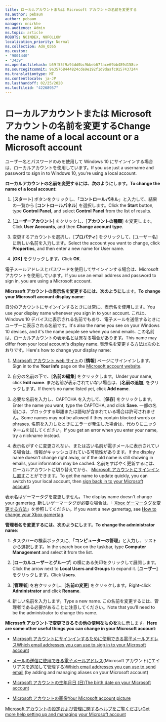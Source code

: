 ```yaml
---
title: ローカルアカウントまたは Microsoft アカウントの名前を変更する
ms.author: pebaum
author: pebaum
manager: mnirkhe
ms.audience: Admin
ms.topic: article
ROBOTS: NOINDEX, NOFOLLOW
localization_priority: Normal
ms.collection: Adm_O365
ms.custom:
- "9001440"
- "3439"
ms.openlocfilehash: b59f55f9a94dd0bc9bbeb67face69bb489d158ce
ms.sourcegitcommit: 9a35768444824cde9e192f1d9daafc9157437244
ms.translationtype: MT
ms.contentlocale: ja-JP
ms.lasthandoff: 02/25/2020
ms.locfileid: "42268957"
---
```

# <a name="change-the-name-of-a-local-account-or-a-microsoft-account"></a><span data-ttu-id="81e4f-102">ローカルアカウントまたは Microsoft アカウントの名前を変更する</span><span class="sxs-lookup"><span data-stu-id="81e4f-102">Change the name of a local account or a Microsoft account</span></span>

<span data-ttu-id="81e4f-103">ユーザー名とパスワードのみを使用して Windows 10 にサインインする場合は、ローカルアカウントを使用しています。</span><span class="sxs-lookup"><span data-stu-id="81e4f-103">If you use just a username and password to sign in to Windows 10, you're using a local account.</span></span> 

<span data-ttu-id="81e4f-104">**ローカルアカウントの名前を変更するには、次のように**します。</span><span class="sxs-lookup"><span data-stu-id="81e4f-104">**To change the name of a local account**:</span></span>

1. <span data-ttu-id="81e4f-105">[**スタート**] ボタンをクリックし、「**コントロールパネル**」と入力して、結果の一覧から [**コントロールパネル**] を選択します。</span><span class="sxs-lookup"><span data-stu-id="81e4f-105">Click the **Start** button, type **Control Panel**, and select **Control Panel** from the list of results.</span></span>

2. <span data-ttu-id="81e4f-106">[**ユーザーアカウント**] をクリックし、[**アカウントの種類**] を変更します。</span><span class="sxs-lookup"><span data-stu-id="81e4f-106">Click **User Accounts**, and then **Change account type**.</span></span>

3. <span data-ttu-id="81e4f-107">変更するアカウントを選択し、[**プロパティ**] をクリックして、[ユーザー名] に新しい名前を入力します。</span><span class="sxs-lookup"><span data-stu-id="81e4f-107">Select the account you want to change, click **Properties**, and then enter a new name for User name.</span></span>

4. <span data-ttu-id="81e4f-108">**[OK]** をクリックします。</span><span class="sxs-lookup"><span data-stu-id="81e4f-108">Click **OK**.</span></span>

<span data-ttu-id="81e4f-109">電子メールアドレスとパスワードを使用してサインインする場合は、Microsoft アカウントを使用しています。</span><span class="sxs-lookup"><span data-stu-id="81e4f-109">If you use an email address and password to sign in, you are using a Microsoft account.</span></span>

<span data-ttu-id="81e4f-110">**Microsoft アカウントの表示名を変更するには、次のようにし**ます。</span><span class="sxs-lookup"><span data-stu-id="81e4f-110">**To change your Microsoft account display name**:</span></span>

<span data-ttu-id="81e4f-111">自分のアカウントにサインインするときには常に、表示名を使用します。</span><span class="sxs-lookup"><span data-stu-id="81e4f-111">You use your display name whenever you sign in to your account.</span></span> <span data-ttu-id="81e4f-112">これは、Windows 10 デバイスに表示される名前でもあり、電子メールを送信するときにユーザーに表示される名前です。</span><span class="sxs-lookup"><span data-stu-id="81e4f-112">It's also the name you see on your Windows 10 devices, and it's the name people see when you send emails.</span></span> <span data-ttu-id="81e4f-113">この名前は、ローカルアカウントの表示名とは異なる場合があります。</span><span class="sxs-lookup"><span data-stu-id="81e4f-113">This name may differ from your local account's display name.</span></span> <span data-ttu-id="81e4f-114">表示名を変更する方法は次のとおりです。</span><span class="sxs-lookup"><span data-stu-id="81e4f-114">Here's how to change your display name:</span></span>

1. <span data-ttu-id="81e4f-115">[Microsoft アカウント web サイト](https://account.microsoft.com/)の [**情報**] ページにサインインします。</span><span class="sxs-lookup"><span data-stu-id="81e4f-115">Sign in to the **Your info** page on the [Microsoft account website](https://account.microsoft.com/).</span></span>

2. <span data-ttu-id="81e4f-116">自分の名前の下で、[**名前の編集**] をクリックします。</span><span class="sxs-lookup"><span data-stu-id="81e4f-116">Under your name, click **Edit name**.</span></span> <span data-ttu-id="81e4f-117">まだ名前が表示されていない場合は、[**名前の追加**] をクリックします。</span><span class="sxs-lookup"><span data-stu-id="81e4f-117">If there’s no name listed yet, click **Add name**.</span></span> 

3. <span data-ttu-id="81e4f-118">必要な名前を入力し、CAPTCHA を入力して、[**保存**] をクリックします。</span><span class="sxs-lookup"><span data-stu-id="81e4f-118">Enter the name you want, type the CAPTCHA, and click **Save**.</span></span> <span data-ttu-id="81e4f-119">一部の名前には、ブロックする単語または語句が含まれている場合は許可されません。</span><span class="sxs-lookup"><span data-stu-id="81e4f-119">Some names may not be allowed if they contain blocked words or phrases.</span></span> <span data-ttu-id="81e4f-120">名前を入力したときにエラーが発生した場合は、代わりにニックネームを試してください。</span><span class="sxs-lookup"><span data-stu-id="81e4f-120">If you get an error when you enter your name, try a nickname instead.</span></span>

4. <span data-ttu-id="81e4f-121">表示名がすぐに変更されない、または古い名前が電子メールに表示されている場合は、情報がキャッシュされている可能性があります。</span><span class="sxs-lookup"><span data-stu-id="81e4f-121">If the display name doesn't change right away, or if the old name is still showing in emails, your information may be cached.</span></span> <span data-ttu-id="81e4f-122">名前をすばやく更新するには、ローカルアカウントに切り替えてから、 [Microsoft アカウントにサインインし直す](https://account.microsoft.com/)ことができます。</span><span class="sxs-lookup"><span data-stu-id="81e4f-122">To get the name to update quickly, you can switch to your local account, then [sign back in to your Microsoft account](https://account.microsoft.com/).</span></span>

<span data-ttu-id="81e4f-123">表示名はゲーマータグを変更しません。</span><span class="sxs-lookup"><span data-stu-id="81e4f-123">The display name doesn't change your gamertag.</span></span> <span data-ttu-id="81e4f-124">新しいゲーマータグが必要な場合は、「 [Xbox ゲーマータグを変更する方法](https://support.xbox.com/id-ID/account-management/change-xbox-live-gamertag)」を参照してください。</span><span class="sxs-lookup"><span data-stu-id="81e4f-124">If you want a new gamertag, see [How to change your Xbox gamertag](https://support.xbox.com/id-ID/account-management/change-xbox-live-gamertag).</span></span>

<span data-ttu-id="81e4f-125">**管理者名を変更するには、次のようにし**ます。</span><span class="sxs-lookup"><span data-stu-id="81e4f-125">**To change the administrator name**:</span></span>

1. <span data-ttu-id="81e4f-126">タスクバーの検索ボックスに、「**コンピューターの管理**」と入力し、リストから選択します。</span><span class="sxs-lookup"><span data-stu-id="81e4f-126">In the search box on the taskbar, type **Computer Management** and select it from the list.</span></span>

2. <span data-ttu-id="81e4f-127">[**ローカルユーザーとグループ**] の横にある矢印をクリックして展開します。</span><span class="sxs-lookup"><span data-stu-id="81e4f-127">Click the arrow next to **Local Users and Groups** to expand it.</span></span> <span data-ttu-id="81e4f-128">[**ユーザー**] をクリックします。</span><span class="sxs-lookup"><span data-stu-id="81e4f-128">Click **Users**.</span></span>

3. <span data-ttu-id="81e4f-129">[**管理者**] を右クリックし、[**名前の変更**] をクリックします。</span><span class="sxs-lookup"><span data-stu-id="81e4f-129">Right-click **Administrator** and click **Rename**.</span></span>

4. <span data-ttu-id="81e4f-130">新しい名前を入力します。</span><span class="sxs-lookup"><span data-stu-id="81e4f-130">Type a new name.</span></span> <span data-ttu-id="81e4f-131">この名前を変更するには、管理者である必要があることに注意してください。</span><span class="sxs-lookup"><span data-stu-id="81e4f-131">Note that you'll need to be the administrator to change this name.</span></span>

<span data-ttu-id="81e4f-132">**Microsoft アカウントで変更できるその他の便利なものを**次に示します。</span><span class="sxs-lookup"><span data-stu-id="81e4f-132">**Here are some other useful things you can change in your Microsoft account**:</span></span>

- [<span data-ttu-id="81e4f-133">Microsoft アカウントにサインインするために使用できる電子メールアドレス</span><span class="sxs-lookup"><span data-stu-id="81e4f-133">Which email addresses you can use to sign in to your Microsoft account</span></span>](https://support.microsoft.com/help/4026162)

- <span data-ttu-id="81e4f-134">[メールの送信に使用できる電子メールアドレス](https://support.microsoft.com/help/12407)(Microsoft アカウントにエイリアスを追加して管理する)</span><span class="sxs-lookup"><span data-stu-id="81e4f-134">[Which email addresses you can use to send email](https://support.microsoft.com/help/12407) (by adding and managing aliases on your Microsoft account)</span></span>

- [<span data-ttu-id="81e4f-135">Microsoft アカウントの生年月日 (日)</span><span class="sxs-lookup"><span data-stu-id="81e4f-135">The birth date on your Microsoft account</span></span>](https://support.microsoft.com/help/12411)

- [<span data-ttu-id="81e4f-136">Microsoft アカウントの画像</span><span class="sxs-lookup"><span data-stu-id="81e4f-136">Your Microsoft account picture</span></span>](https://support.microsoft.com/help/4026790)

[<span data-ttu-id="81e4f-137">Microsoft アカウントの設定および管理に関するヘルプをご覧ください</span><span class="sxs-lookup"><span data-stu-id="81e4f-137">Get more help setting up and managing your Microsoft account</span></span>](https://support.microsoft.com/hub/4294457/microsoft-account-help#manage-account)